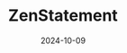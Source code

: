 ---  
layout: startup_page  
title: "ZenStatement"  
id: "zenstatement.com"  
permalink: "/zenstatementzenstatement.com10092024/"  
website: "https://zenstatement.com/"  
funding_round: "Seed"  
funding_amount: "$1.62M"  
investors: "3One4 Capital, Boldcap VC, Dynamis Ventures, Atrium Angels"  
about: "ZenStatement is an AI-powered finance automation and cash flow management platform that helps businesses monitor, optimize, reconcile, and forecast their cash flows. It provides valuable financial insights through AI-driven natural language queries. The platform offers a combination of one-time fees, recurring revenue, and transaction fees."  
markets: "Fintech, AI, SaaS"  
hq: "Bangalore, Karnataka, India"  
founded_year: "2023"  
linkedin: "https://in.linkedin.com/company/zenstatement"  
twitter: ""  
instagram: ""  
facebook: ""  
crunchbase: "https://www.crunchbase.com/organization/zenstatement"  
pitchbook: "https://pitchbook.com/profiles/company/686630-98"  

date_display: "09-Oct-2024"  
date: "2024-10-09"

# SEO Optimization  
meta_title: "ZenStatement - Seed Funding ($1.62M)"  
meta_description: "ZenStatement, ZenStatement is an AI-powered finance automation and cash flow management platform that helps businesses monitor, optimize, reconcile, and forecast th..."  
meta_keywords: "ZenStatement, Fintech, AI, SaaS, Seed funding"  
canonical_url: "https://startup.projectstartups.com/zenstatementzenstatement.com10092024/"  
---